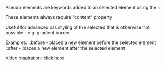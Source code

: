 Pseudo elements are keywords added to an selected element using the ::

These elements always require "content" property

Useful for advanced css styling of the selected that is otherwise not possible - e.g. gradient border

Examples:
::before - places a new element before the selected element
::after - places a new element after the selected element

Video inspiration: [click here](https://youtu.be/dIUOWdwwZBw?si=Q1eXQARIC4QSYV83)